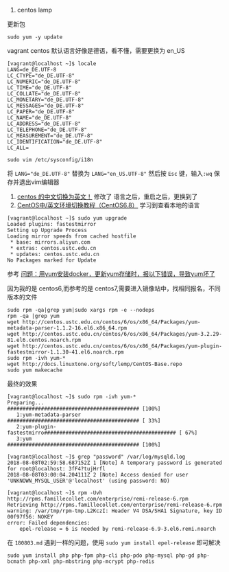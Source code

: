 1. centos lamp

更新包

```
sudo yum -y update
```

vagrant centos 默认语言好像是德语，看不懂，需要更换为 en_US

```
[vagrant@localhost ~]$ locale
LANG=de_DE.UTF-8
LC_CTYPE="de_DE.UTF-8"
LC_NUMERIC="de_DE.UTF-8"
LC_TIME="de_DE.UTF-8"
LC_COLLATE="de_DE.UTF-8"
LC_MONETARY="de_DE.UTF-8"
LC_MESSAGES="de_DE.UTF-8"
LC_PAPER="de_DE.UTF-8"
LC_NAME="de_DE.UTF-8"
LC_ADDRESS="de_DE.UTF-8"
LC_TELEPHONE="de_DE.UTF-8"
LC_MEASUREMENT="de_DE.UTF-8"
LC_IDENTIFICATION="de_DE.UTF-8"
LC_ALL=
```

```
sudo vim /etc/sysconfig/i18n
```

将 `LANG="de_DE.UTF-8"` 替换为 `LANG="en_US.UTF-8"` 然后按 `Esc` 键，输入`:wq` 保存并退出vim编辑器

1. [centos 的中文切换为英文！](https://blog.csdn.net/cxs123678/article/details/73469305) 修改了 语言之后，重启之后，更换到了
2. [CentOS中/英文环境切换教程（CentOS6.8）](https://www.cnblogs.com/lsdb/p/8358633.html) 学习到查看本地的语言

```
[vagrant@localhost ~]$ sudo yum upgrade
Loaded plugins: fastestmirror
Setting up Upgrade Process
Loading mirror speeds from cached hostfile
 * base: mirrors.aliyun.com
 * extras: centos.ustc.edu.cn
 * updates: centos.ustc.edu.cn
No Packages marked for Update
```

参考 [问题：用yum安装docker，更新yum存储时，报以下错误，导致yum坏了](https://www.cnblogs.com/zhuhaichan/p/8493217.html)

因为我的是 centos6,而参考的是 centos7,需要进入镜像站中，找相同报名，不同版本的文件

```
sudo rpm -qa|grep yum|sudo xargs rpm -e --nodeps  
rpm -qa |grep yum
wget http://centos.ustc.edu.cn/centos/6/os/x86_64/Packages/yum-metadata-parser-1.1.2-16.el6.x86_64.rpm
wget http://centos.ustc.edu.cn/centos/6/os/x86_64/Packages/yum-3.2.29-81.el6.centos.noarch.rpm
wget http://centos.ustc.edu.cn/centos/6/os/x86_64/Packages/yum-plugin-fastestmirror-1.1.30-41.el6.noarch.rpm
sudo rpm -ivh yum-*
wget http://docs.linuxtone.org/soft/lemp/CentOS-Base.repo
sudo yum makecache
```

最终的效果

```
[vagrant@localhost ~]$ sudo rpm -ivh yum-*
Preparing...                ########################################### [100%]
   1:yum-metadata-parser    ########################################### [ 33%]
   2:yum-plugin-fastestmirro########################################### [ 67%]
   3:yum                    ########################################### [100%]

```


```
[vagrant@localhost ~]$ grep "password" /var/log/mysqld.log
2018-08-08T02:59:58.687152Z 1 [Note] A temporary password is generated for root@localhost: 3fF4?tujHrfl
2018-08-08T03:00:04.204111Z 2 [Note] Access denied for user 'UNKNOWN_MYSQL_USER'@'localhost' (using password: NO)
```


```
[vagrant@localhost ~]$ rpm -Uvh http://rpms.famillecollet.com/enterprise/remi-release-6.rpm
Retrieving http://rpms.famillecollet.com/enterprise/remi-release-6.rpm
warning: /var/tmp/rpm-tmp.L2KczI: Header V4 DSA/SHA1 Signature, key ID 00f97f56: NOKEY
error: Failed dependencies:
	epel-release = 6 is needed by remi-release-6.9-3.el6.remi.noarch
```

在 `180803.md` 遇到一样的问题，使用 `sudo yum install epel-release` 即可解决

```
sudo yum install php php-fpm php-cli php-pdo php-mysql php-gd php-bcmath php-xml php-mbstring php-mcrypt php-redis
```

